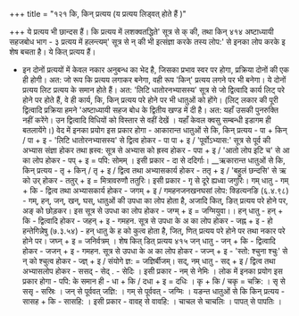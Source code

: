 +++
title = "१२१ कि, किन् प्रत्यय (य प्रत्यय लिड्वत् होते हैं )"

+++
ये प्रत्यय भी छान्दस हैं। कि प्रत्यय में लशक्वतद्धिते' सूत्र से क् की, तथा किन्
४१४
अष्टाध्यायी सहजबोध भाग - ३
प्रत्यय में हलन्त्यम्' सूत्र से न् की भी इत्संज्ञा करके तस्य लोप:' से इनका लोप करके इ शेष बचता है। ये कित् प्रत्यय हैं।
- इन दोनों प्रत्ययों में केवल नकार अनुबन्ध का भेद है, जिसका प्रभाव स्वर पर होगा, प्रक्रिया दोनों की एक ही होगी। अत: जो रूप कि प्रत्यय लगाकर बनेगा, वही रूप 'किन्' प्रत्यय लगने पर भी बनेगा।
ये दोनों प्रत्यय लिट प्रत्यय के समान होते हैं। अत: 'लिटि धातोरनभ्यासस्य' सूत्र से जो द्वित्वादि कार्य लिट् परे होने पर होते हैं, वे ही कार्य, कि, किन् प्रत्यय परे होने पर भी धातुओं को होंगे।
(लिट् लकार की पूरी द्वित्वादि प्रक्रिया हमने 'अष्टाध्यायी सहज बोध के द्वितीय खण्ड में दी है। अत: यहाँ उसकी पुनरुक्ति नहीं करेंगे। उन द्वित्वादि विधियों
को विस्तार से वहीं देखें । यहाँ केवल क्वसु सम्बन्धी इडागम ही बतलायेंगे।)
वेद में इनका प्रयोग इस प्रकार होगा - आकारान्त धातुओं से कि, किन् प्रत्यय - पा + किन् / पा + इ -
'लिटि धातोरनभ्यासस्य' से द्वित्व होकर - पा पा + इ / 'पूर्वोऽभ्यास:' सूत्र से पूर्व की अभ्यास संज्ञा होकर तथा ह्रस्व: सूत्र से अभ्यास को ह्रस्व होकर - पपा + इ / 'आतो लोप इटि च' से आ का लोप होकर - पप् + इ = पपि: सोमम् । इसी प्रकार - दा से ददिर्गाः।
__ऋकारान्त धातुओं से कि, किन् प्रत्यय - तृ + किन् / तृ + इ / द्वित्व तथा अभ्यासकार्य होकर - ततृ + इ / 'बहुलं छन्दसि' से ऋ को उर् होकर - ततुर् + इ = मित्रावरुणौ ततुरिः। इसी प्रकार - गृ से दूरे ह्यध्वा जगुरिः।
गम् धातु - गम् + कि - द्वित्व तथा अभ्यासकार्य होकर - जगम् + इ /
गमहनजनखनघसां लोप: क्डित्यनङि (६.४.९८) - गम्, हन्, जन्, खन्, घस्, धातुओं की उपधा का लोप होता है, अजादि कित्, ङित् प्रत्यय परे होने पर, अङ् को छोड़कर। इस सूत्र से उपधा का लोप होकर - जग्म् + इ = जग्मियुवा।।
हन् धातु - हन् + कि - द्वित्वादि होकर - जहन् + इ - गमहन. सूत्र से उपधा के अ का लोप होकर - जह्न + इ -
हो हन्तेगिन्नेषु (७.३.५४) - हन् धातु के ह को कुत्व होता है, जित्, णित् प्रत्यय परे होने पर तथा नकार परे होने पर। जघ्न् + इ = जनिर्वत्रम् ।
शेष कित् डित् प्रत्यय
४१५
जन् धातु - जन् + कि - द्वित्वादि होकर - जजन् + इ - गमहन. सूत्र से उपधा के अ का लोप होकर - जज्न् + इ - 'स्तो: श्चुना श्चुः' से न् को श्चुत्व होकर - ज्ज्ञ् + इ / संयोगे ज्ञ: = जज्ञिर्बीजम्।
सद्, नम् धातु - सद् + इ / द्वित्व तथा अभ्यासलोप होकर - ससद् - सेद् . - सेदिः । इसी प्रकार - नम् से नेमिः ।
लोक में इनका प्रयोग इस प्रकार होगा -
पपि: के समान ही - धा + कि / दधा + इ = दधिः । कृ + कि / चकृ = चक्रि: । सृ से ससृ - सस्रिः । जन् से पूर्ववत् जज्ञि: । गम् से पूर्ववत् - जग्मिः ।
यङन्त धातुओं से कि किन् प्रत्यय - सासह + कि - सासहि: । इसी प्रकार - वावह् से वावहि: । चाचल से चाचलिः । पापत् से पापतिः ।